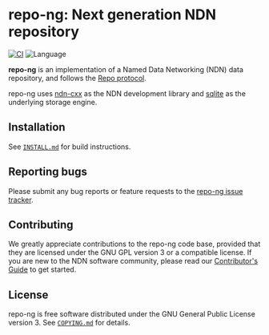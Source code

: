 # repo-ng: Next generation NDN repository

[![CI](https://github.com/named-data/repo-ng/actions/workflows/ci.yml/badge.svg)](https://github.com/named-data/repo-ng/actions/workflows/ci.yml)
![Language](https://img.shields.io/badge/C%2B%2B-17-blue)

**repo-ng** is an implementation of a Named Data Networking (NDN) data repository,
and follows the [Repo protocol](https://redmine.named-data.net/projects/repo-ng/wiki/Repo_Protocol_Specification).

repo-ng uses [ndn-cxx](https://github.com/named-data/ndn-cxx) as the NDN development
library and [sqlite](https://www.sqlite.org/) as the underlying storage engine.

## Installation

See [`INSTALL.md`](INSTALL.md) for build instructions.

## Reporting bugs

Please submit any bug reports or feature requests to the
[repo-ng issue tracker](https://redmine.named-data.net/projects/repo-ng/issues).

## Contributing

We greatly appreciate contributions to the repo-ng code base, provided that they are
licensed under the GNU GPL version 3 or a compatible license.
If you are new to the NDN software community, please read our [Contributor's Guide](
https://github.com/named-data/.github/blob/main/CONTRIBUTING.md) to get started.

## License

repo-ng is free software distributed under the GNU General Public License version 3.
See [`COPYING.md`](COPYING.md) for details.
